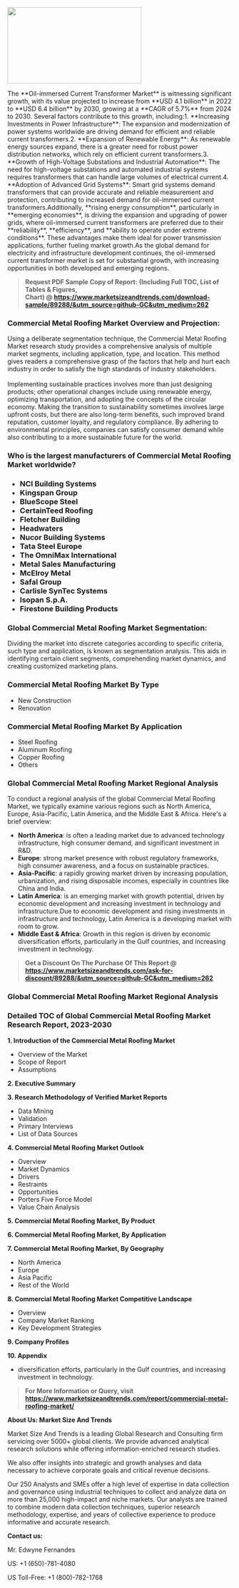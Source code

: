 <p><img class="alignnone size-medium wp-image-20088" src="https://ffe5etoiles.com/wp-content/uploads/2024/12/MST1-300x171.png" alt="" width="300" height="171" /></p>The **Oil-immersed Current Transformer Market** is witnessing significant growth, with its value projected to increase from **USD 4.1 billion** in 2022 to **USD 6.4 billion** by 2030, growing at a **CAGR of 5.7%** from 2024 to 2030. Several factors contribute to this growth, including:1. **Increasing Investments in Power Infrastructure**: The expansion and modernization of power systems worldwide are driving demand for efficient and reliable current transformers.2. **Expansion of Renewable Energy**: As renewable energy sources expand, there is a greater need for robust power distribution networks, which rely on efficient current transformers.3. **Growth of High-Voltage Substations and Industrial Automation**: The need for high-voltage substations and automated industrial systems requires transformers that can handle large volumes of electrical current.4. **Adoption of Advanced Grid Systems**: Smart grid systems demand transformers that can provide accurate and reliable measurement and protection, contributing to increased demand for oil-immersed current transformers.Additionally, **rising energy consumption**, particularly in **emerging economies**, is driving the expansion and upgrading of power grids, where oil-immersed current transformers are preferred due to their **reliability**, **efficiency**, and **ability to operate under extreme conditions**. These advantages make them ideal for power transmission applications, further fueling market growth.As the global demand for electricity and infrastructure development continues, the oil-immersed current transformer market is set for substantial growth, with increasing opportunities in both developed and emerging regions.</p><blockquote id="" class=""><strong>Request PDF Sample Copy of Report: (Including Full TOC, List of Tables &amp; Figures, Chart)&nbsp;@&nbsp;<strong><a href="https://www.marketsizeandtrends.com/download-sample/89288/&utm_source=github-GC&utm_medium=262" target="_blank">https://www.marketsizeandtrends.com/download-sample/89288/&utm_source=github-GC&utm_medium=262</a></strong></strong></blockquote><h3 id="" class="">Commercial Metal Roofing Market&nbsp;Overview and Projection:</h3><p id="" class="">Using a deliberate segmentation technique, the Commercial Metal Roofing Market research study provides a comprehensive analysis of multiple market segments, including application, type, and location. This method gives readers a comprehensive grasp of the factors that help and hurt each industry in order to satisfy the high standards of industry stakeholders. <br /> <br />Implementing sustainable practices involves more than just designing products; other operational changes include using renewable energy, optimizing transportation, and adopting the concepts of the circular economy. Making the transition to sustainability sometimes involves large upfront costs, but there are also long-term benefits, such improved brand reputation, customer loyalty, and regulatory compliance. By adhering to environmental principles, companies can satisfy consumer demand while also contributing to a more sustainable future for the world.</p><h3 id="" class="">Who is the largest manufacturers of&nbsp;Commercial Metal Roofing Market worldwide?</h3><h3 class=""><p><ul><li>NCI Building Systems </li><li> Kingspan Group </li><li> BlueScope Steel </li><li> CertainTeed Roofing </li><li> Fletcher Building </li><li> Headwaters </li><li> Nucor Building Systems </li><li> Tata Steel Europe </li><li> The OmniMax International </li><li> Metal Sales Manufacturing </li><li> McElroy Metal </li><li> Safal Group </li><li> Carlisle SynTec Systems </li><li> Isopan S.p.A. </li><li> Firestone Building Products</li></ul></p></h3><h3 id="" class="">Global&nbsp;Commercial Metal Roofing Market Segmentation:</h3><p id="" class="">Dividing the market into discrete categories according to specific criteria, such type and application, is known as segmentation analysis. This aids in identifying certain client segments, comprehending market dynamics, and creating customized marketing plans.</p><h3 id="" class="">Commercial Metal Roofing Market&nbsp;By Type</h3><p><p><ul><li>New Construction </li><li> Renovation</p></li></ul></p></p><h3 id="" class="">Commercial Metal Roofing Market&nbsp;By Application</h3><p class=""><p><ul><li>Steel Roofing </li><li> Aluminum Roofing </li><li> Copper Roofing </li><li> Others</li></ul></p></p><h3 id="" class="">Global Commercial Metal Roofing Market Regional Analysis</h3><p id="" class="">To conduct a regional analysis of the global Commercial Metal Roofing Market, we typically examine various regions such as North America, Europe, Asia-Pacific, Latin America, and the Middle East &amp; Africa. Here's a brief overview:</p><ul><li><strong>North America</strong>: is often a leading market due to advanced technology infrastructure, high consumer demand, and significant investment in R&amp;D.</li><li><strong>Europe</strong>: strong market presence with robust regulatory frameworks, high consumer awareness, and a focus on sustainable practices.</li><li><strong>Asia-Pacific</strong>: a rapidly growing market driven by increasing population, urbanization, and rising disposable incomes, especially in countries like China and India.</li><li><strong>Latin America</strong>: is an emerging market with growth potential, driven by economic development and increasing investment in technology and infrastructure.Due to economic development and rising investments in infrastructure and technology, Latin America is a developing market with room to grow.</li><li><strong>Middle East &amp; Africa</strong>: Growth in this region is driven by economic diversification efforts, particularly in the Gulf countries, and increasing investment in technology.</li></ul><blockquote id="" class=""><strong>Get a Discount On The Purchase Of This Report @ <strong><a href="https://www.marketsizeandtrends.com/ask-for-discount/89288/&utm_source=github-GC&utm_medium=262" target="_blank">https://www.marketsizeandtrends.com/ask-for-discount/89288/&utm_source=github-GC&utm_medium=262</a></strong></strong></blockquote><h3 id="" class="">Global Commercial Metal Roofing Market Regional Analysis</h3><h3 id="" class="">Detailed TOC of Global Commercial Metal Roofing Market Research Report, 2023-2030</h3><p id="" class=""><strong>1. Introduction of the Commercial Metal Roofing Market</strong></p><ul><li>Overview of the Market</li><li>Scope of Report</li><li>Assumptions</li></ul><p id="" class=""><strong>2. Executive Summary</strong></p><p id="" class=""><strong>3. Research Methodology of Verified Market Reports</strong></p><ul><li>Data Mining</li><li>Validation</li><li>Primary Interviews</li><li>List of Data Sources</li></ul><p id="" class=""><strong>4. Commercial Metal Roofing Market Outlook</strong></p><ul><li>Overview</li><li>Market Dynamics</li><li>Drivers</li><li>Restraints</li><li>Opportunities</li><li>Porters Five Force Model</li><li>Value Chain Analysis</li></ul><p id="" class=""><strong>5. Commercial Metal Roofing Market, By Product</strong></p><p id="" class=""><strong>6. Commercial Metal Roofing Market, By Application</strong></p><p id="" class=""><strong>7. Commercial Metal Roofing Market, By Geography</strong></p><ul><li>North America</li><li>Europe</li><li>Asia Pacific</li><li>Rest of the World</li></ul><p id="" class=""><strong>8. Commercial Metal Roofing Market Competitive Landscape</strong></p><ul><li>Overview</li><li>Company Market Ranking</li><li>Key Development Strategies</li></ul><p id="" class=""><strong>9. Company Profiles</strong></p><p id="" class=""><strong>10. Appendix</strong></p><ul><li>diversification efforts, particularly in the Gulf countries, and increasing investment in technology.</li></ul><blockquote id="" class=""><strong>For More Information or Query, visit <strong><strong><a href="https://www.marketsizeandtrends.com/report/commercial-metal-roofing-market/" target="_blank">https://www.marketsizeandtrends.com/report/commercial-metal-roofing-market/</a></strong></strong></strong></blockquote><p id="" class=""><strong>About Us: Market Size And Trends</strong></p><p id="" class="">Market Size And Trends is a leading Global Research and Consulting firm servicing over 5000+ global clients. We provide advanced analytical research solutions while offering information-enriched research studies.</p><p id="" class="">We also offer insights into strategic and growth analyses and data necessary to achieve corporate goals and critical revenue decisions.</p><p id="" class="">Our 250 Analysts and SMEs offer a high level of expertise in data collection and governance using industrial techniques to collect and analyze data on more than 25,000 high-impact and niche markets. Our analysts are trained to combine modern data collection techniques, superior research methodology, expertise, and years of collective experience to produce informative and accurate research.</p><p id="" class=""><strong>Contact us:</strong></p><p id="" class="">Mr. Edwyne Fernandes</p><p id="" class="">US: +1 (650)-781-4080</p><p id="" class="">US Toll-Free: +1 (800)-782-1768</p>
